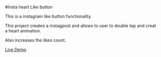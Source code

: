 #Insta heart Like button

This is  a instagram like button functionality.

This project creates a instagpost and allows to user to double tap and creat a heart animation.

Also increases the likes count.

[Live Demo](https://codepen.io/hami-shariff/pen/eYxaxQp?editors=0010)
